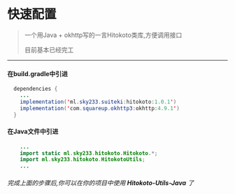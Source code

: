 # 快速配置

> 一个用Java + okhttp写的一言Hitokoto类库,方便调用接口
> 
> 目前基本已经完工

---

#### 在build.gradle中引进
``` java
  dependencies {
    ...
    implementation('ml.sky233.suiteki:hitokoto:1.0.1')   
    implementation('com.squareup.okhttp3:okhttp:4.9.1')
  }
```

#### 在Java文件中引进
``` java
    ...
    import static ml.sky233.hitokoto.Hitokoto.*;
    import ml.sky233.hitokoto.HitokotoUtils;
    ...
```

###### 完成上面的步骤后,你可以在你的项目中使用 **Hitokoto-Utils-Java** 了
